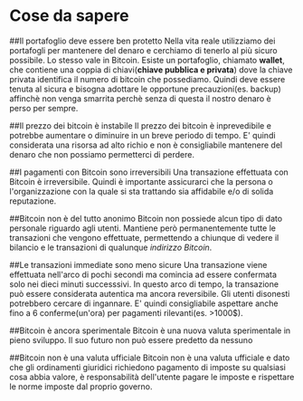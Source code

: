 # Cose da sapere

##Il portafoglio deve essere ben protetto
Nella vita reale utilizziamo dei portafogli per mantenere del denaro e cerchiamo di tenerlo al più sicuro possibile. Lo stesso vale in Bitcoin. Esiste un portafoglio, chiamato __wallet__, che contiene una coppia di chiavi(__chiave pubblica e privata__) dove la chiave privata identifica il numero di bitcoin che possediamo. Quindi deve essere tenuta al sicura e bisogna adottare le opportune precauzioni(es. backup) affinchè non venga smarrita perchè senza di questa il nostro denaro è perso per sempre.

##Il prezzo dei bitcoin è instabile
Il prezzo dei bitcoin è inprevedibile e potrebbe aumentare o diminuire in un breve periodo di tempo. E' quindi considerata una risorsa ad alto richio e non è consigliabile mantenere del denaro che non possiamo permetterci di perdere.

##I pagamenti con Bitcoin sono irreversibili
Una transazione effettuata con  Bitcoin è irreversibile. Quindi è importante assicurarci che la persona o l'organizzazione con la quale si sta trattando sia affidabile e/o di solida reputazione.

##Bitcoin non è del tutto anonimo
Bitcoin non possiede alcun tipo di dato personale riguardo agli utenti. Mantiene però permanentemente tutte le transazioni che vengono effettuate, permettendo a chiunque di vedere il bilancio e le transazioni di qualunque _indirizzo Bitcoin_.

##Le transazioni immediate sono meno sicure
Una transazione viene effettuata nell'arco di pochi secondi ma comincia ad essere confermata solo nei dieci minuti successsivi. In questo arco di tempo, la transazione può essere considerata autentica ma ancora reversibile. Gli utenti disonesti potrebbero cercare di ingannare. E' quindi consigliabile aspettare anche fino a 6 conferme(un'ora) per pagamenti rilevanti(es. >1000$).


##Bitcoin è ancora sperimentale
Bitcoin è una nuova valuta sperimentale in pieno sviluppo. Il suo futuro non può essere predetto da nessuno

##Bitcoin non è una valuta ufficiale
Bitcoin non è una valuta ufficiale e dato che gli ordinamenti giuridici richiedono pagamento di imposte su qualsiasi cosa abbia valore, è responsabilità dell'utente pagare le imposte e rispettare le norme imposte dal proprio governo.






